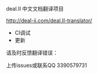 deal.II 中文文档翻译项目


http://deal-ii.com/deal.II-translator/

- CI调试
- 更新

请及时反馈翻译错误：

上传issues或联系QQ 3390579731
